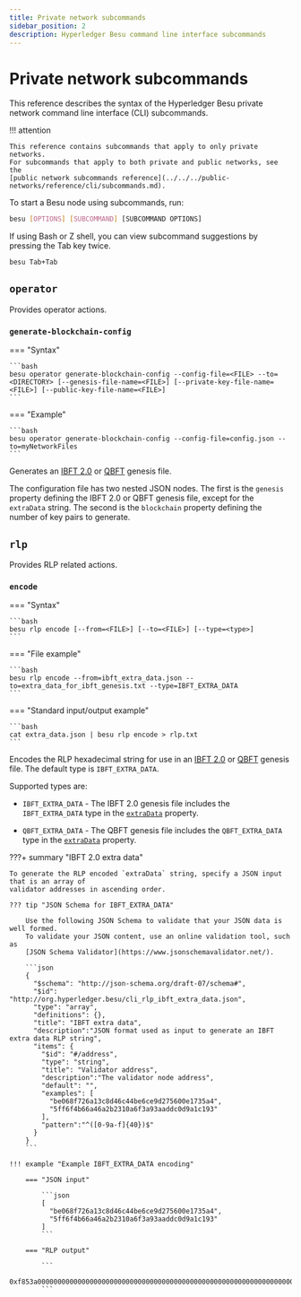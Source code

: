 ```yaml
---
title: Private network subcommands
sidebar_position: 2
description: Hyperledger Besu command line interface subcommands
---
```


# Private network subcommands

This reference describes the syntax of the Hyperledger Besu private network command line interface
(CLI) subcommands.

!!! attention

    This reference contains subcommands that apply to only private networks.
    For subcommands that apply to both private and public networks, see the
    [public network subcommands reference](../../../public-networks/reference/cli/subcommands.md).

To start a Besu node using subcommands, run:

```bash
besu [OPTIONS] [SUBCOMMAND] [SUBCOMMAND OPTIONS]
```

If using Bash or Z shell, you can view subcommand suggestions by pressing the Tab key twice.

```bash
besu Tab+Tab
```

## `operator`

Provides operator actions.

### `generate-blockchain-config`

=== "Syntax"

    ```bash
    besu operator generate-blockchain-config --config-file=<FILE> --to=<DIRECTORY> [--genesis-file-name=<FILE>] [--private-key-file-name=<FILE>] [--public-key-file-name=<FILE>]
    ```

=== "Example"

    ```bash
    besu operator generate-blockchain-config --config-file=config.json --to=myNetworkFiles
    ```
Generates an
[IBFT 2.0](../../how-to/configure/consensus/ibft.md#genesis-file) or
[QBFT](../../how-to/configure/consensus/qbft.md#genesis-file) genesis file.

The configuration file has two nested JSON nodes.
The first is the `genesis` property defining the IBFT 2.0 or QBFT genesis file, except for the
`extraData` string.
The second is the `blockchain` property defining the number of key pairs to generate.

## `rlp`

Provides RLP related actions.

### `encode`

=== "Syntax"

    ```bash
    besu rlp encode [--from=<FILE>] [--to=<FILE>] [--type=<type>]
    ```

=== "File example"

    ```bash
    besu rlp encode --from=ibft_extra_data.json --to=extra_data_for_ibft_genesis.txt --type=IBFT_EXTRA_DATA
    ```

=== "Standard input/output example"

    ```bash
    cat extra_data.json | besu rlp encode > rlp.txt
    ```

Encodes the RLP hexadecimal string for use in an [IBFT 2.0](../../how-to/configure/consensus/ibft.md#genesis-file)
or [QBFT](../../how-to/configure/consensus/qbft.md#genesis-file) genesis file.
The default type is `IBFT_EXTRA_DATA`.

Supported types are:

* `IBFT_EXTRA_DATA` - The IBFT 2.0 genesis file includes the `IBFT_EXTRA_DATA` type in the
  [`extraData`](../../how-to/configure/consensus/ibft.md#extra-data) property.

* `QBFT_EXTRA_DATA` - The QBFT genesis file includes the `QBFT_EXTRA_DATA` type in the
  [`extraData`](../../how-to/configure/consensus/qbft.md#extra-data) property.

???+ summary "IBFT 2.0 extra data"

    To generate the RLP encoded `extraData` string, specify a JSON input that is an array of
    validator addresses in ascending order.

    ??? tip "JSON Schema for IBFT_EXTRA_DATA"

        Use the following JSON Schema to validate that your JSON data is well formed.
        To validate your JSON content, use an online validation tool, such as
        [JSON Schema Validator](https://www.jsonschemavalidator.net/).

        ```json
        {
          "$schema": "http://json-schema.org/draft-07/schema#",
          "$id": "http://org.hyperledger.besu/cli_rlp_ibft_extra_data.json",
          "type": "array",
          "definitions": {},
          "title": "IBFT extra data",
          "description":"JSON format used as input to generate an IBFT extra data RLP string",
          "items": {
            "$id": "#/address",
            "type": "string",
            "title": "Validator address",
            "description":"The validator node address",
            "default": "",
            "examples": [
              "be068f726a13c8d46c44be6ce9d275600e1735a4",
              "5ff6f4b66a46a2b2310a6f3a93aaddc0d9a1c193"
            ],
            "pattern":"^([0-9a-f]{40})$"
          }
        }
        ```

    !!! example "Example IBFT_EXTRA_DATA encoding"

        === "JSON input"

            ```json
            [
              "be068f726a13c8d46c44be6ce9d275600e1735a4",
              "5ff6f4b66a46a2b2310a6f3a93aaddc0d9a1c193"
            ]
            ```

        === "RLP output"

            ```
            0xf853a00000000000000000000000000000000000000000000000000000000000000000ea94be068f726a13c8d46c44be6ce9d275600e1735a4945ff6f4b66a46a2b2310a6f3a93aaddc0d9a1c193808400000000c0
            ```
